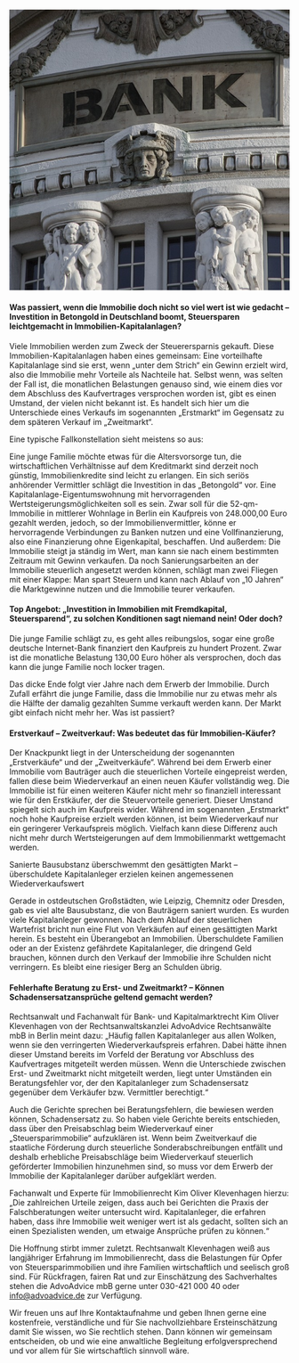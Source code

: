 ---
---

#### ![](/uploads/bank-2907728-640.jpg)

#### Was passiert, wenn die Immobilie doch nicht so viel wert ist wie gedacht – Investition in Betongold in Deutschland boomt, Steuersparen leichtgemacht in Immobilien-Kapitalanlagen?

Viele Immobilien werden zum Zweck der Steuerersparnis gekauft. Diese Immobilien-Kapitalanlagen haben eines gemeinsam: Eine vorteilhafte Kapitalanlage sind sie erst, wenn „unter dem Strich“ ein Gewinn erzielt wird, also die Immobilie mehr Vorteile als Nachteile hat. Selbst wenn, was selten der Fall ist, die monatlichen Belastungen genauso sind, wie einem dies vor dem Abschluss des Kaufvertrages versprochen worden ist, gibt es einen Umstand, der vielen nicht bekannt ist. Es handelt sich hier um die Unterschiede eines Verkaufs im sogenannten „Erstmarkt“ im Gegensatz zu dem sp&auml;teren Verkauf im „Zweitmarkt“.

Eine typische Fallkonstellation sieht meistens so aus:

Eine junge Familie m&ouml;chte etwas f&uuml;r die Altersvorsorge tun, die wirtschaftlichen Verh&auml;ltnisse auf dem Kreditmarkt sind derzeit noch g&uuml;nstig, Immobilienkredite sind leicht zu erlangen. Ein sich seri&ouml;s anh&ouml;render Vermittler schl&auml;gt die Investition in das „Betongold“ vor. Eine Kapitalanlage-Eigentumswohnung mit hervorragenden Wertsteigerungsm&ouml;glichkeiten soll es sein. Zwar soll f&uuml;r die 52-qm-Immobilie in mittlerer Wohnlage in Berlin ein Kaufpreis von 248.000,00 Euro gezahlt werden, jedoch, so der Immobilienvermittler, k&ouml;nne er hervorragende Verbindungen zu Banken nutzen und eine Vollfinanzierung, also eine Finanzierung ohne Eigenkapital, beschaffen. Und au&szlig;erdem: Die Immobilie steigt ja st&auml;ndig im Wert, man kann sie nach einem bestimmten Zeitraum mit Gewinn verkaufen. Da noch Sanierungsarbeiten an der Immobilie steuerlich angesetzt werden k&ouml;nnen, schl&auml;gt man zwei Fliegen mit einer Klappe: Man spart Steuern und kann nach Ablauf von „10 Jahren“ die Marktgewinne nutzen und die Immobilie teurer verkaufen.

#### Top Angebot: „Investition in Immobilien mit Fremdkapital, Steuersparend“, zu solchen Konditionen sagt niemand nein! Oder doch?

Die junge Familie schl&auml;gt zu, es geht alles reibungslos, sogar eine gro&szlig;e deutsche Internet-Bank finanziert den Kaufpreis zu hundert Prozent. Zwar ist die monatliche Belastung 130,00 Euro h&ouml;her als versprochen, doch das kann die junge Familie noch locker tragen.

Das dicke Ende folgt vier Jahre nach dem Erwerb der Immobilie. Durch Zufall erf&auml;hrt die junge Familie, dass die Immobilie nur zu etwas mehr als die H&auml;lfte der damalig gezahlten Summe verkauft werden kann. Der Markt gibt einfach nicht mehr her. Was ist passiert?

#### Erstverkauf – Zweitverkauf: Was bedeutet das f&uuml;r Immobilien-K&auml;ufer?

Der Knackpunkt liegt in der Unterscheidung der sogenannten „Erstverk&auml;ufe“ und der „Zweitverk&auml;ufe“. W&auml;hrend bei dem Erwerb einer Immobilie vom Bautr&auml;ger auch die steuerlichen Vorteile eingepreist werden, fallen diese beim Wiederverkauf an einen neuen K&auml;ufer vollst&auml;ndig weg. Die Immobilie ist f&uuml;r einen weiteren K&auml;ufer nicht mehr so finanziell interessant wie f&uuml;r den Erstk&auml;ufer, der die Steuervorteile generiert. Dieser Umstand spiegelt sich auch im Kaufpreis wider. W&auml;hrend im sogenannten „Erstmarkt“ noch hohe Kaufpreise erzielt werden k&ouml;nnen, ist beim Wiederverkauf nur ein geringerer Verkaufspreis m&ouml;glich. Vielfach kann diese Differenz auch nicht mehr durch Wertsteigerungen auf dem Immobilienmarkt wettgemacht werden.

Sanierte Bausubstanz &uuml;berschwemmt den ges&auml;ttigten Markt – &uuml;berschuldete Kapitalanleger erzielen keinen angemessenen Wiederverkaufswert

Gerade in ostdeutschen Gro&szlig;st&auml;dten, wie Leipzig, Chemnitz oder Dresden, gab es viel alte Bausubstanz, die von Bautr&auml;gern saniert wurden. Es wurden viele Kapitalanleger gewonnen. Nach dem Ablauf der steuerlichen Wartefrist bricht nun eine Flut von Verk&auml;ufen auf einen ges&auml;ttigten Markt herein. Es besteht ein &Uuml;berangebot an Immobilien. &Uuml;berschuldete Familien oder an der Existenz gef&auml;hrdete Kapitalanleger, die dringend Geld brauchen, k&ouml;nnen durch den Verkauf der Immobilie ihre Schulden nicht verringern. Es bleibt eine riesiger Berg an Schulden &uuml;brig.

#### Fehlerhafte Beratung zu Erst- und Zweitmarkt? – K&ouml;nnen Schadensersatzanspr&uuml;che geltend gemacht werden?

Rechtsanwalt und Fachanwalt f&uuml;r Bank- und Kapitalmarktrecht Kim Oliver Klevenhagen von der Rechtsanwaltskanzlei AdvoAdvice Rechtsanw&auml;lte mbB in Berlin meint dazu: „H&auml;ufig fallen Kapitalanleger aus allen Wolken, wenn sie den verringerten Wiederverkaufspreis erfahren. Dabei h&auml;tte ihnen dieser Umstand bereits im Vorfeld der Beratung vor Abschluss des Kaufvertrages mitgeteilt werden m&uuml;ssen. Wenn die Unterschiede zwischen Erst- und Zweitmarkt nicht mitgeteilt werden, liegt unter Umst&auml;nden ein Beratungsfehler vor, der den Kapitalanleger zum Schadensersatz gegen&uuml;ber dem Verk&auml;ufer bzw. Vermittler berechtigt.“

Auch die Gerichte sprechen bei Beratungsfehlern, die bewiesen werden k&ouml;nnen, Schadensersatz zu. So haben viele Gerichte bereits entschieden, dass &uuml;ber den Preisabschlag beim Wiederverkauf einer „Steuersparimmobilie“ aufzukl&auml;ren ist. Wenn beim Zweitverkauf die staatliche F&ouml;rderung durch steuerliche Sonderabschreibungen entf&auml;llt und deshalb erhebliche Preisabschl&auml;ge beim Wiederverkauf steuerlich gef&ouml;rderter Immobilien hinzunehmen sind, so muss vor dem Erwerb der Immobilie der Kapitalanleger dar&uuml;ber aufgekl&auml;rt werden.

Fachanwalt und Experte f&uuml;r Immobilienrecht Kim Oliver Klevenhagen hierzu: „Die zahlreichen Urteile zeigen, dass auch bei Gerichten die Praxis der Falschberatungen weiter untersucht wird. Kapitalanleger, die erfahren haben, dass ihre Immobilie weit weniger wert ist als gedacht, sollten sich an einen Spezialisten wenden, um etwaige Anspr&uuml;che pr&uuml;fen zu k&ouml;nnen.“

Die Hoffnung stirbt immer zuletzt. Rechtsanwalt Klevenhagen wei&szlig; aus langj&auml;hriger Erfahrung im Immobilienrecht, dass die Belastungen f&uuml;r Opfer von Steuersparimmobilien und ihre Familien wirtschaftlich und seelisch gro&szlig; sind. F&uuml;r R&uuml;ckfragen, fairen Rat und zur Einsch&auml;tzung des Sachverhaltes stehen die AdvoAdvice mbB gerne unter 030-421 000 40 oder info@advoadvice.de zur Verf&uuml;gung.

Wir freuen uns auf Ihre Kontaktaufnahme und geben Ihnen gerne eine kostenfreie, verst&auml;ndliche und f&uuml;r Sie nachvollziehbare Ersteinsch&auml;tzung damit Sie wissen, wo Sie rechtlich stehen. Dann k&ouml;nnen wir gemeinsam entscheiden, ob und wie eine anwaltliche Begleitung erfolgversprechend und vor allem f&uuml;r Sie wirtschaftlich sinnvoll w&auml;re.